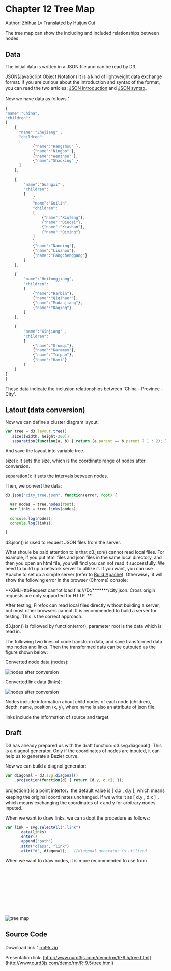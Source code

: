 # Chapter 12 Tree Map

Author: Zhihua Lv
Translated by Huijun Cui 

The tree map can show the including and included relationships between nodes

## Data

The initial data is written in a JSON file and can be read by D3.

JSON(JavaScript Object Notation) It is a kind of lightweight data exchange format. If you are curious about the introduction and syntax of the format, you can read the two articles: [JSON introduction](http://www.ourd3js.com/wordpress/?p=1852) and [JSON syntax](http://www.ourd3js.com/wordpress/?p=1874)。

Now we have data as follows：

```javascript
{
"name":"China",
"children":
[
    { 
      "name":"Zhejiang" , 
      "children":
      [
            {"name":"Hangzhou" },
            {"name":"Ningbo" },
            {"name":"Wenzhou" },
            {"name":"Shaoxing" }
      ] 
    },
    
    { 
        "name":"Guangxi" , 
        "children":
        [
            {
            "name":"Guilin",
            "children":
            [
                {"name":"Xiufeng"},
                {"name":"Diecai"},
                {"name":"Xiashan"},
                {"name":"Qixing"}
            ]
            },
            {"name":"Nanning"},
            {"name":"Liuzhou"},
            {"name":"Fangchenggang"}
        ] 
    },
    
    { 
        "name":"Heilongjiang",
        "children":
        [
            {"name":"Harbin"},
            {"name":"Qiqihaer"},
            {"name":"Mudanjiang"},
            {"name":"Daqing"}
        ] 
    },
    
    { 
        "name":"Xinjiang" , 
        "children":
        [
            {"name":"Urumqi"},
            {"name":"Karamay"},
            {"name":"Turpan"},
            {"name":"Hami"}
        ]
    }
]
}
```
These data indicate the inclusion relationships between 'China - Province - City'.

## Latout (data conversion)

Now we can define a cluster diagram layout:

```javascript
var tree = d3.layout.tree()
  .size([width, height-200])
  .separation(function(a, b) { return (a.parent == b.parent ? 1 : 2); });
```

And save the layout into variable tree.

size(): It sets the size, which is the coordinate range of nodes after conversion.

separation(): It sets the intervals between nodes.

Then, we convert the data:

```javascript
d3.json("city_tree.json", function(error, root) {

  var nodes = tree.nodes(root);
  var links = tree.links(nodes);
  
  console.log(nodes);
  console.log(links);

}
```

d3.json() is used to request JSON files from the server.

What shoule be paid attention to is that d3.json() cannot read local files. For example, if you put html files and json files in the same local directory, and then you open an html file, you will find you can not read it successfully. We need to build up a network server to utilize it. If you want, you can use Apache to set up a simple server (refer to [Build Apache](http://www.ourd3js.com/wordpress/?p=413)). Otherwise，it will show the following error in the browser (Chrome) console:

**XMLHttpRequest cannot load file:///D:/*******/city.json. Cross origin requests are only supported for HTTP. **

After testing, Firefox can read local files directly without building a server, but most other browsers cannot. It is recommended to build a server for testing. This is the correct approach. 

d3.json() is followed by function(error), parameter root is the data which is read in.

The following two lines of code transform data, and save transformed data into nodes and links. Then the transformed data can be outputed as the figure shown below: 

Converted node data (nodes):

![nodes after conversion](./images/tree-1.png)

Converted link data (links):

![nodes after conversion](./images/tree-2.png)

Nodes include information about child nodes of each node (children), depth, name, position (x, y), where name is also an attribute of json file.

links include the information of source and target.

## Draft

D3 has already prepared us with the draft function: d3.svg.diagonal(). This is a diagnol generator. Only if the coordinates of nodes are inputed, it can help us to generate a Bezier curve.

Now we can build a diagnol generator:

```javascript
var diagonal = d3.svg.diagonal()
    .projection(function(d) { return [d.y, d.x]; });
```

projection() is a point intertor，the default value is [ d.x , d.y ], which means keeping the original coordinates unchanged. If we write it as [ d.y , d.x ] ，which means exchanging the coordinates of x and y for arbitrary nodes inputed.

When we want to draw links, we can adopt the procedure as follows: 

```javascript
var link = svg.selectAll(".link")
      .data(links)
      .enter()
      .append("path")
      .attr("class", "link")
      .attr("d", diagonal);   //diagonal generator is utilized 
```

When we want to draw nodes, it is more recommended to use <circle> from <svg>, just as it was used in some part above. The final result is:

![tree map](./images/tree-3.png)

## Source Code

Download link：[rm95.zip](http://www.ourd3js.com/src/rm/rm95.zip)

Presentation link: [http://www.ourd3js.com/demo/rm/R-9.5/tree.html](http://www.ourd3js.com/demo/rm/R-9.5/tree.html)
